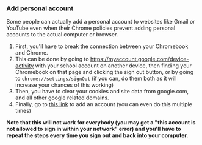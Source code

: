 ### Add personal account

Some people can actually add a personal account to websites like Gmail or YouTube even when their Chrome policies prevent adding personal accounts to the actual computer or browser.

1. First, you'll have to break the connection between your Chromebook and Chrome. 
2. This can be done by going to https://myaccount.google.com/device-activity with your school account on another device, then finding your Chromebook on that page and clicking the sign out button, or by going to `chrome://settings/signOut` (if you can, do them both as it will increase your chances of this working)
3. Then, you have to clear your cookies and site data from google.com, and all other google related domains.
4. Finally, go to [this link](https://tinyurl.com/addsession) to add an account (you can even do this multiple times) 

**Note that this will not work for everybody (you may get a "this account is not allowed to sign in within your network" error) and you'll have to repeat the steps every time you sign out and back into your computer.**
